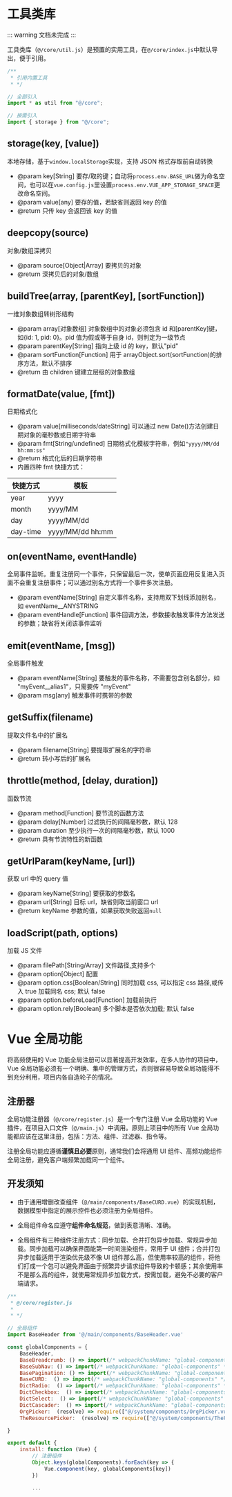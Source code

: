 # 工具类库

::: warning
文档未完成
:::

工具类库（`@/core/util.js`）是预置的实用工具，在`@/core/index.js`中默认导出，便于引用。

```js
/**
 * 引用内置工具
 * */

// 全部引入
import * as util from "@/core";

// 按需引入
import { storage } from "@/core";
```

## storage(key, [value])

本地存储，基于`window.localStorage`实现，支持 JSON 格式存取前自动转换

- @param key[String] 要存/取的键；自动将`process.env.BASE_URL`做为命名空间，也可以在`vue.config.js`里设置`process.env.VUE_APP_STORAGE_SPACE`更改命名空间。
- @param value[any] 要存的值，若缺省则返回 key 的值
- @return 只传 key 会返回该 key 的值

## deepcopy(source)

对象/数组深拷贝

- @param source[Object|Array] 要拷贝的对象
- @return 深拷贝后的对象/数组

## buildTree(array, [parentKey], [sortFunction])

一维对象数组转树形结构

- @param array[对象数组] 对象数组中的对象必须包含 id 和[parentKey]键，如{id: 1, pid: 0}。pid 值为假或等于自身 id，则判定为一级节点
- @param parentKey[String] 指向上级 id 的 key，默认"pid"
- @param sortFunction[Function] 用于 arrayObject.sort(sortFunction)的排序方法，默认不排序
- @return 由 children 键建立层级的对象数组

## formatDate(value, [fmt])

日期格式化

- @param value[milliseconds/dateString] 可以通过 new Date()方法创建日期对象的毫秒数或日期字符串
- @param fmt[String/undefined] 日期格式化模板字符串，例如`"yyyy/MM/dd hh:mm:ss"`
- @return 格式化后的日期字符串
- 内置四种 fmt 快捷方式：

| 快捷方式 | 模板             |
| -------- | ---------------- |
| year     | yyyy             |
| month    | yyyy/MM          |
| day      | yyyy/MM/dd       |
| day-time | yyyy/MM/dd hh:mm |

## on(eventName, eventHandle)

全局事件监听。重复注册同一个事件，只保留最后一次，使单页面应用反复进入页面不会重复注册事件；可以通过别名方式将一个事件多次注册。

- @param eventName[String] 自定义事件名称，支持用双下划线添加别名，如 eventName\_\_ANYSTRING
- @param eventHandle[Function] 事件回调方法，参数接收触发事件方法发送的参数；缺省将关闭该事件监听

## emit(eventName, [msg])

全局事件触发

- @param eventName[String] 要触发的事件名称，不需要包含别名部分，如 "myEvent\_\_alias1"，只需要传 "myEvent"
- @param msg[any] 触发事件时携带的参数

## getSuffix(filename)

提取文件名中的扩展名

- @param filename[String] 要提取扩展名的字符串
- @return 转小写后的扩展名

## throttle(method, [delay, duration])

函数节流

- @param method[Function] 要节流的函数方法
- @param delay[Number] 过滤执行的间隔毫秒数，默认 128
- @param duration 至少执行一次的间隔毫秒数，默认 1000
- @return 具有节流特性的新函数

## getUrlParam(keyName, [url])

获取 url 中的 query 值

- @param keyName[String] 要获取的参数名
- @param url[String] 目标 url，缺省则取当前窗口 url
- @return keyName 参数的值，如果获取失败返回`null`

## loadScript(path, options)

加载 JS 文件

- @param filePath[String/Array] 文件路径,支持多个
- @param option[Object] 配置
- @param option.css[Boolean/String] 同时加载 css, 可以指定 css 路径,或传入 true 加载同名 css; 默认 false
- @param option.beforeLoad[Function] 加载前执行
- @param option.rely[Boolean] 多个脚本是否依次加载; 默认 false

# Vue 全局功能

将高频使用的 Vue 功能全局注册可以显著提高开发效率，在多人协作的项目中，Vue 全局功能必须有一个明确、集中的管理方式，否则很容易导致全局功能得不到充分利用，项目内各自造轮子的情况。

## 注册器

全局功能注册器（`@/core/register.js`）是一个专门注册 Vue 全局功能的 Vue 插件，在项目入口文件（`@/main.js`）中调用。原则上项目中的所有 Vue 全局功能都应该在这里注册，包括：方法、组件、过滤器、指令等。

注册全局功能应遵循**谨慎且必要**原则，通常我们会将通用 UI 组件、高频功能组件全局注册，避免客户端频繁加载同一个组件。

## 开发须知

- 由于通用增删改查组件（`@/main/components/BaseCURD.vue`）的实现机制，数据模型中指定的展示控件也必须注册为全局组件。

- 全局组件命名应遵守**组件命名规范**，做到表意清晰、准确。

- 全局组件有三种组件注册方式：同步加载、合并打包异步加载、常规异步加载。同步加载可以确保界面能第一时间渲染组件，常用于 UI 组件；合并打包异步加载适用于渲染优先级不像 UI 组件那么高，但使用率较高的组件，将他们打成一个包可以避免界面由于频繁异步请求组件导致的卡顿感；其余使用率不是那么高的组件，就使用常规异步加载方式，按需加载，避免不必要的客户端请求。

```js
/**
 * @/core/register.js
 *
 * */

// 全局组件
import BaseHeader from '@/main/components/BaseHeader.vue'

const globalComponents = {
    BaseHeader,
    BaseBreadcrumb: () => import(/* webpackChunkName: "global-components" */ "@/main/components/BaseBreadcrumb.vue"),
    BaseSubNav: () => import(/* webpackChunkName: "global-components" */ "@/main/components/BaseSubNav.vue"),
    BasePagination: () => import(/* webpackChunkName: "global-components" */ "@/main/components/BasePagination.vue"),
    BaseCURD:  () => import(/* webpackChunkName: "global-components" */ "@/main/components/BaseCURD.vue"),
    DictRadio:  () => import(/* webpackChunkName: "global-components" */ "@/main/components/DictRadio.vue"),
    DictCheckbox:  () => import(/* webpackChunkName: "global-components" */ "@/main/components/DictCheckbox.vue"),
    DictSelect:  () => import(/* webpackChunkName: "global-components" */ "@/main/components/DictSelect.vue"),
    DictCascader:  () => import(/* webpackChunkName: "global-components" */ "@/main/components/DictCascader.vue"),
    OrgPicker:  (resolve) => require(["@/system/components/OrgPicker.vue"], resolve),
    TheResourcePicker:  (resolve) => require(["@/system/components/TheResourcePicker.vue"], resolve),

}

export default {
    install: function (Vue) {
        // 注册组件
        Object.keys(globalComponents).forEach(key => {
            Vue.component(key, globalComponents[key])
        })

        ...
```
